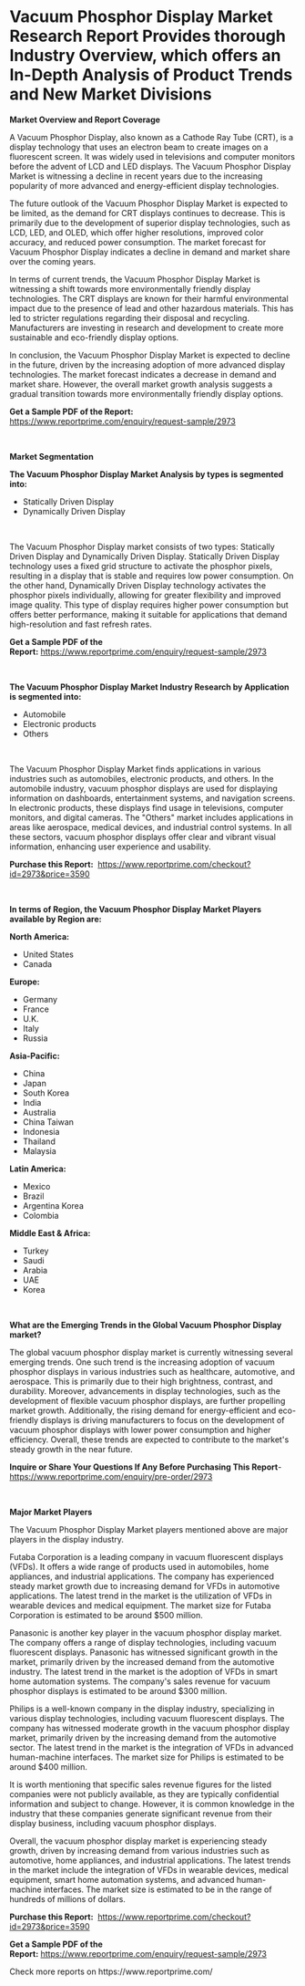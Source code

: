 <p><h1>Vacuum Phosphor Display Market Research Report Provides thorough Industry Overview, which offers an In-Depth Analysis of Product Trends and New Market Divisions</h1></p><p><strong>Market Overview and Report Coverage</strong></p>
<p><p>A Vacuum Phosphor Display, also known as a Cathode Ray Tube (CRT), is a display technology that uses an electron beam to create images on a fluorescent screen. It was widely used in televisions and computer monitors before the advent of LCD and LED displays. The Vacuum Phosphor Display Market is witnessing a decline in recent years due to the increasing popularity of more advanced and energy-efficient display technologies.</p><p>The future outlook of the Vacuum Phosphor Display Market is expected to be limited, as the demand for CRT displays continues to decrease. This is primarily due to the development of superior display technologies, such as LCD, LED, and OLED, which offer higher resolutions, improved color accuracy, and reduced power consumption. The market forecast for Vacuum Phosphor Display indicates a decline in demand and market share over the coming years.</p><p>In terms of current trends, the Vacuum Phosphor Display Market is witnessing a shift towards more environmentally friendly display technologies. The CRT displays are known for their harmful environmental impact due to the presence of lead and other hazardous materials. This has led to stricter regulations regarding their disposal and recycling. Manufacturers are investing in research and development to create more sustainable and eco-friendly display options.</p><p>In conclusion, the Vacuum Phosphor Display Market is expected to decline in the future, driven by the increasing adoption of more advanced display technologies. The market forecast indicates a decrease in demand and market share. However, the overall market growth analysis suggests a gradual transition towards more environmentally friendly display options.</p></p>
<p><strong>Get a Sample PDF of the Report:</strong> <a href="https://www.reportprime.com/enquiry/request-sample/2973">https://www.reportprime.com/enquiry/request-sample/2973</a></p>
<p>&nbsp;</p>
<p><strong>Market Segmentation</strong></p>
<p><strong>The Vacuum Phosphor Display Market Analysis by types is segmented into:</strong></p>
<p><ul><li>Statically Driven Display</li><li>Dynamically Driven Display</li></ul></p>
<p>&nbsp;</p>
<p><p>The Vacuum Phosphor Display market consists of two types: Statically Driven Display and Dynamically Driven Display. Statically Driven Display technology uses a fixed grid structure to activate the phosphor pixels, resulting in a display that is stable and requires low power consumption. On the other hand, Dynamically Driven Display technology activates the phosphor pixels individually, allowing for greater flexibility and improved image quality. This type of display requires higher power consumption but offers better performance, making it suitable for applications that demand high-resolution and fast refresh rates.</p></p>
<p><strong>Get a Sample PDF of the Report:</strong>&nbsp;<a href="https://www.reportprime.com/enquiry/request-sample/2973">https://www.reportprime.com/enquiry/request-sample/2973</a></p>
<p>&nbsp;</p>
<p><strong>The Vacuum Phosphor Display Market Industry Research by Application is segmented into:</strong></p>
<p><ul><li>Automobile</li><li>Electronic products</li><li>Others</li></ul></p>
<p>&nbsp;</p>
<p><p>The Vacuum Phosphor Display Market finds applications in various industries such as automobiles, electronic products, and others. In the automobile industry, vacuum phosphor displays are used for displaying information on dashboards, entertainment systems, and navigation screens. In electronic products, these displays find usage in televisions, computer monitors, and digital cameras. The "Others" market includes applications in areas like aerospace, medical devices, and industrial control systems. In all these sectors, vacuum phosphor displays offer clear and vibrant visual information, enhancing user experience and usability.</p></p>
<p><strong>Purchase this Report:</strong>&nbsp; <a href="https://www.reportprime.com/checkout?id=2973&price=3590">https://www.reportprime.com/checkout?id=2973&price=3590</a></p>
<p>&nbsp;</p>
<p><strong>In terms of Region, the Vacuum Phosphor Display Market Players available by Region are:</strong></p>
<p>
    <p> <strong> North America: </strong>
        <ul>
            <li>United States</li>
            <li>Canada</li>
        </ul>
        </p> 
    <p> <strong> Europe: </strong>
        <ul>
            <li>Germany</li>
            <li>France</li>
            <li>U.K.</li>
            <li>Italy</li>
            <li>Russia</li>
        </ul>
        </p> 
    <p> <strong> Asia-Pacific: </strong>
        <ul>
            <li>China</li>
            <li>Japan</li>
            <li>South Korea</li>
            <li>India</li>
            <li>Australia</li>
            <li>China Taiwan</li>
            <li>Indonesia</li>
            <li>Thailand</li>
            <li>Malaysia</li>
        </ul>
        </p> 
    <p> <strong> Latin America: </strong>
        <ul>
            <li>Mexico</li>
            <li>Brazil</li>
            <li>Argentina Korea</li>
            <li>Colombia</li>
        </ul>
        </p> 
    <p> <strong> Middle East & Africa: </strong>
        <ul>
            <li>Turkey</li>
            <li>Saudi</li>
            <li>Arabia</li>
            <li>UAE</li>
            <li>Korea</li>
        </ul>
    </p>
    </p>
<p>&nbsp;</p>
<p><strong>What are the Emerging Trends in the Global Vacuum Phosphor Display market?</strong></p>
<p><p>The global vacuum phosphor display market is currently witnessing several emerging trends. One such trend is the increasing adoption of vacuum phosphor displays in various industries such as healthcare, automotive, and aerospace. This is primarily due to their high brightness, contrast, and durability. Moreover, advancements in display technologies, such as the development of flexible vacuum phosphor displays, are further propelling market growth. Additionally, the rising demand for energy-efficient and eco-friendly displays is driving manufacturers to focus on the development of vacuum phosphor displays with lower power consumption and higher efficiency. Overall, these trends are expected to contribute to the market's steady growth in the near future.</p></p>
<p><strong>Inquire or Share Your Questions If Any Before Purchasing This Report</strong>- <a href="https://www.reportprime.com/enquiry/pre-order/2973">https://www.reportprime.com/enquiry/pre-order/2973</a></p>
<p>&nbsp;</p>
<p><strong>Major Market Players</strong></p>
<p><p>The Vacuum Phosphor Display Market players mentioned above are major players in the display industry. </p><p>Futaba Corporation is a leading company in vacuum fluorescent displays (VFDs). It offers a wide range of products used in automobiles, home appliances, and industrial applications. The company has experienced steady market growth due to increasing demand for VFDs in automotive applications. The latest trend in the market is the utilization of VFDs in wearable devices and medical equipment. The market size for Futaba Corporation is estimated to be around $500 million.</p><p>Panasonic is another key player in the vacuum phosphor display market. The company offers a range of display technologies, including vacuum fluorescent displays. Panasonic has witnessed significant growth in the market, primarily driven by the increased demand from the automotive industry. The latest trend in the market is the adoption of VFDs in smart home automation systems. The company's sales revenue for vacuum phosphor displays is estimated to be around $300 million.</p><p>Philips is a well-known company in the display industry, specializing in various display technologies, including vacuum fluorescent displays. The company has witnessed moderate growth in the vacuum phosphor display market, primarily driven by the increasing demand from the automotive sector. The latest trend in the market is the integration of VFDs in advanced human-machine interfaces. The market size for Philips is estimated to be around $400 million.</p><p>It is worth mentioning that specific sales revenue figures for the listed companies were not publicly available, as they are typically confidential information and subject to change. However, it is common knowledge in the industry that these companies generate significant revenue from their display business, including vacuum phosphor displays.</p><p>Overall, the vacuum phosphor display market is experiencing steady growth, driven by increasing demand from various industries such as automotive, home appliances, and industrial applications. The latest trends in the market include the integration of VFDs in wearable devices, medical equipment, smart home automation systems, and advanced human-machine interfaces. The market size is estimated to be in the range of hundreds of millions of dollars.</p></p>
<p><strong>Purchase this Report:</strong>&nbsp;&nbsp;<a href="https://www.reportprime.com/checkout?id=2973&price=3590">https://www.reportprime.com/checkout?id=2973&price=3590</a></p>
<p></p>
<p><strong>Get a Sample PDF of the Report:</strong>&nbsp;<a href="https://www.reportprime.com/enquiry/request-sample/2973">https://www.reportprime.com/enquiry/request-sample/2973</a></p>
<p>Check more reports on https://www.reportprime.com/</p>